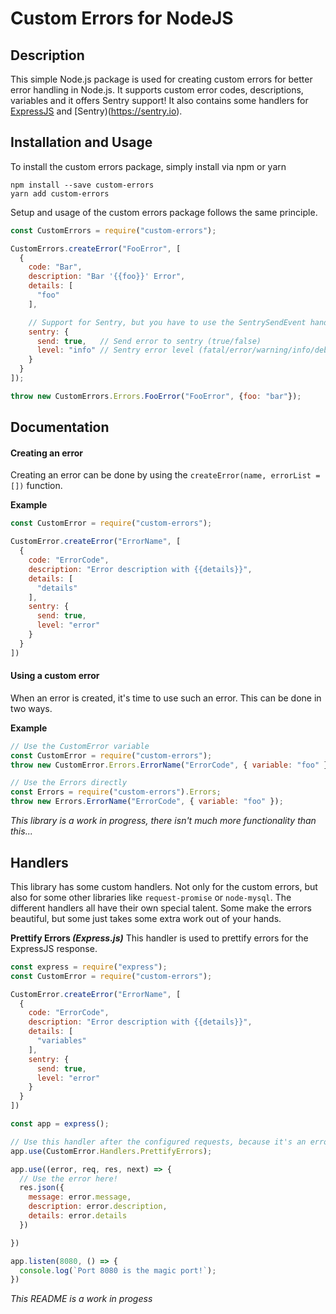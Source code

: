 # Custom Errors for NodeJS

Description
-------------
This simple Node.js package is used for creating custom errors for better error handling in Node.js. It supports custom error codes, descriptions, variables and it offers Sentry support!
It also contains some handlers for [ExpressJS](https://expressjs.com) and [Sentry)(https://sentry.io).

Installation and Usage
-------------
To install the custom errors package, simply install via npm or yarn
```
npm install --save custom-errors
yarn add custom-errors
```

Setup and usage of the custom errors package follows the same principle.
```javascript
const CustomErrors = require("custom-errors");

CustomErrors.createError("FooError", [
  {
    code: "Bar",
    description: "Bar '{{foo}}' Error",
    details: [
      "foo"
    ],

    // Support for Sentry, but you have to use the SentrySendEvent handler!
    sentry: {
      send: true,   // Send error to sentry (true/false)
      level: "info" // Sentry error level (fatal/error/warning/info/debug)
    }
  }
]);

throw new CustomErrors.Errors.FooError("FooError", {foo: "bar"});
```

Documentation
-------------

#### Creating an error
Creating an error can be done by using the ```createError(name, errorList = [])``` function.

**Example**
```javascript
const CustomError = require("custom-errors");

CustomError.createError("ErrorName", [
  {
    code: "ErrorCode",
    description: "Error description with {{details}}",
    details: [
      "details"
    ],
    sentry: {
      send: true,     
      level: "error"  
    }
  }
])
```

#### Using a custom error
When an error is created, it's time to use such an error. This can be done in two ways.

**Example**
```javascript
// Use the CustomError variable
const CustomError = require("custom-errors");
throw new CustomError.Errors.ErrorName("ErrorCode", { variable: "foo" });

// Use the Errors directly
const Errors = require("custom-errors").Errors;
throw new Errors.ErrorName("ErrorCode", { variable: "foo" });
```

_This library is a work in progress, there isn't much more functionality than this..._

Handlers
-------------
This library has some custom handlers. Not only for the custom errors, but also for some other libraries like ```request-promise``` or ```node-mysql```.
The different handlers all have their own special talent. Some make the errors beautiful, but some just takes some extra work out of your hands.

**Prettify Errors _(Express.js)_**
This handler is used to prettify errors for the ExpressJS response.
```javascript
const express = require("express");
const CustomError = require("custom-errors");

CustomError.createError("ErrorName", [
  {
    code: "ErrorCode",
    description: "Error description with {{details}}",
    details: [
      "variables"
    ],
    sentry: {
      send: true,     
      level: "error"  
    }
  }
])

const app = express();

// Use this handler after the configured requests, because it's an error handler (obviously)
app.use(CustomError.Handlers.PrettifyErrors);

app.use((error, req, res, next) => {
  // Use the error here!
  res.json({
    message: error.message,
    description: error.description,
    details: error.details
  })

})

app.listen(8080, () => {
  console.log(`Port 8080 is the magic port!`);
})
```

_This README is a work in progess_
